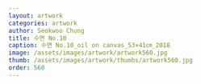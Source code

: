 ```yaml
---
layout: artwork 
categories: artwork 
author: Seokwoo Chung 
title: 수면 No.10 
caption: 수면 No.10_oil on canvas_53×41㎝_2018 
image: /assets/images/artwork/artwork560.jpg 
thumb: /assets/images/artwork/thumbs/artwork560.jpg 
order: 560 
---
```

